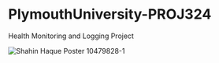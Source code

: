 # PlymouthUniversity-PROJ324
Health Monitoring and Logging Project

![Shahin Haque Poster 10479828-1](https://user-images.githubusercontent.com/91026445/169159658-562bc5c3-9e7e-4c66-8a8c-d098b6364a1f.png)


